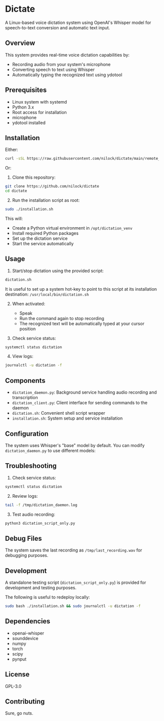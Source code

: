 # Dictate

A Linux-based voice dictation system using OpenAI's Whisper model for speech-to-text conversion and automatic text input.

## Overview

This system provides real-time voice dictation capabilities by:
- Recording audio from your system's microphone
- Converting speech to text using Whisper
- Automatically typing the recognized text using ydotool

## Prerequisites

- Linux system with systemd
- Python 3.x
- Root access for installation
- microphone
- ydotool installed

## Installation

Either:

```bash
curl -sSL https://raw.githubusercontent.com/nilock/dictate/main/remote_install.sh | bash
```

Or:

1. Clone this repository:
```bash
git clone https://github.com/nilock/dictate
cd dictate
```

2. Run the installation script as root:
```bash
sudo ./installation.sh
```

This will:
- Create a Python virtual environment in `/opt/dictation_venv`
- Install required Python packages
- Set up the dictation service
- Start the service automatically

## Usage

1. Start/stop dictation using the provided script:
```bash
dictation.sh
```

It is useful to set up a system hot-key to point to this script at its installation destination: `/usr/local/bin/dictation.sh`

2. When activated:
   - Speak
   - Run the command again to stop recording
   - The recognized text will be automatically typed at your cursor position

3. Check service status:
```bash
systemctl status dictation
```

4. View logs:
```bash
journalctl -u dictation -f
```

## Components

- `dictation_daemon.py`: Background service handling audio recording and transcription
- `dictation_client.py`: Client interface for sending commands to the daemon
- `dictation.sh`: Convenient shell script wrapper
- `installation.sh`: System setup and service installation

## Configuration

The system uses Whisper's "base" model by default. You can modify `dictation_daemon.py` to use different models:

## Troubleshooting

1. Check service status:
```bash
systemctl status dictation
```

2. Review logs:
```bash
tail -f /tmp/dictation_daemon.log
```

3. Test audio recording:
```bash
python3 dictation_script_only.py
```

## Debug Files

The system saves the last recording as `/tmp/last_recording.wav` for debugging purposes.

## Development

A standalone testing script (`dictation_script_only.py`) is provided for development and testing purposes.

The following is useful to redeploy locally:

```bash
sudo bash ./installation.sh && sudo journalctl -u dictation -f
```


## Dependencies

- openai-whisper
- sounddevice
- numpy
- torch
- scipy
- pynput

## License

GPL-3.0

## Contributing

Sure, go nuts.
